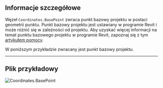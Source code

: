## Informacje szczegółowe
Węzeł `Coordinates.BasePoint` zwraca punkt bazowy projektu w postaci geometrii punktu. Punkt bazowy projektu jest ustawiany w programie Revit i może różnić się w zależności od projektu. Aby uzyskać więcej informacji na temat punktu bazowego projektu w programie Revit, zapoznaj się z tym [artykułem pomocy](https://help.autodesk.com/view/RVT/2025/PLK/?guid=GUID-30D76259-CC67-4498-B06B-91F7517F9B65).

W poniższym przykładzie zwracany jest punkt bazowy projektu.

___
## Plik przykładowy

![Coordinates.BasePoint](./Revit.Elements.Coordinates.BasePoint_img.jpg)
